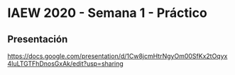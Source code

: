 # IAEW 2020 - Semana 1 - Práctico

## Presentación

https://docs.google.com/presentation/d/1Cw8jcmHtrNgyOm00SfKx2tOqyx4IuLTGTFhDnosGxAk/edit?usp=sharing

